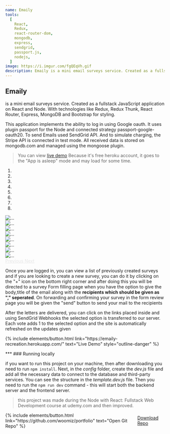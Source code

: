 ```yaml
---
name: Emaily
tools:
  [
    React,
    Redux,
    react-router-dom,
    mongodb,
    express,
    sendgrid,
    passport.js,
    nodejs,
  ]
image: https://i.imgur.com/fgQEqVh.gif
description: Emaily is a mini email surveys service. Created as a fullstack JavaScript application on React and Node. With technologies like Redux, Redux Thunk, React Router, Express, MongoDB and materializeCSS for styling.
---
```


## Emaily

is a mini email surveys service. Created as a fullstack JavaScript application on React and Node. With technologies like Redux, Redux Thunk, React Router, Express, MongoDB and Bootstrap for styling.

This application implements the ability to log in using Google oauth. It uses plugin passport for the Node and connected strategy passport-google-oauth20. To send Emails used SendGrid API. And to simulate charging, the Stripe API is connected in test mode. All received data is stored on mongodb.com and managed using the mongoose plugin.

> You can view [live demo](https://emaily-recreation.herokuapp.com/)
> Because it's free heroku account, it goes to the "App is asleep" mode and may load for some time.

<style>
.carousel-control-next,
.carousel-control-prev {
    filter: invert(100%);
}
.wow a{
  margin:0px 20px;
}
</style>
<div id="carouselExampleIndicators" class="carousel slide" data-ride="carousel">
  <ol class="carousel-indicators">
    <li data-target="#carouselExampleIndicators" data-slide-to="0" class="active"></li>
    <li data-target="#carouselExampleIndicators" data-slide-to="1"></li>
    <li data-target="#carouselExampleIndicators" data-slide-to="2"></li>
    <li data-target="#carouselExampleIndicators" data-slide-to="3"></li>
    <li data-target="#carouselExampleIndicators" data-slide-to="4"></li>
    <li data-target="#carouselExampleIndicators" data-slide-to="5"></li>
    <li data-target="#carouselExampleIndicators" data-slide-to="6"></li>
    <li data-target="#carouselExampleIndicators" data-slide-to="7"></li>
  </ol>
  <div class="carousel-inner">
    <div class="carousel-item active">
      <img src="https://i.imgur.com/EeSZFa3.png" class="d-block w-85" alt="...">
    </div>
    <div class="carousel-item">
      <img src="https://i.imgur.com/xEa03wA.png" class="d-block w-85" alt="...">
    </div>
    <div class="carousel-item">
      <img src="https://i.imgur.com/S9WJfIC.png" class="d-block w-85" alt="...">
    </div>
    <div class="carousel-item">
      <img src="https://i.imgur.com/L3iVJbl.png" class="d-block w-85" alt="...">
    </div>
    <div class="carousel-item">
      <img src="https://i.imgur.com/1UDXUtD.png" class="d-block w-85" alt="...">
    </div>
    <div class="carousel-item">
      <img src="https://i.imgur.com/NV4wLL8.png" class="d-block w-85" alt="...">
    </div>
    <div class="carousel-item">
      <img src="https://i.imgur.com/3de2kIZ.png" class="d-block w-85" alt="...">
    </div>
    <div class="carousel-item">
      <img src="https://i.imgur.com/uPNi23D.png" class="d-block w-100" alt="...">
    </div>
  </div>
  <a class="carousel-control-prev" href="#carouselExampleIndicators" role="button" data-slide="prev">
    <span class="carousel-control-prev-icon" aria-hidden="true"></span>
    <span class="sr-only">Previous</span>
  </a>
  <a class="carousel-control-next" href="#carouselExampleIndicators" role="button" data-slide="next">
    <span class="carousel-control-next-icon" aria-hidden="true"></span>
    <span class="sr-only">Next</span>
  </a>
</div>

Once you are logged in, you can view a list of previously created surveys and if you are looking to create a new survey, you can do it by clicking on the "+" icon on the bottom right corner and after doing this you will be directed to a survey Form filling page when you have the option to give the body,title of the email along with the **recipients which should be given as "," seperated**. On forwarding and confirming your survey in the form review page you will be given the "send" button to send your mail to the recipients

After the letters are delivered, you can click on the links placed inside and using SendGrid Webhooks the selected option is transferred to our server. Each vote adds 1 to the selected option and the site is automatically refreshed on the updates given

<p class="text-center">
{% include elements/button.html link="https://emaily-recreation.herokuapp.com/" text="Live Demo" style="outline-danger" %}
</p>
***
### Running locally

if you want to run this project on your machine, then after downloading you need to run `npm install`. Next, in the _config_ folder, create the _dev.js_ file and add all the necessary data to connect to the database and third-party services. You can see the structure in the _template.dev.js_ file. Then you need to run the `npm run dev` command - this will start both the backend server and the frontend server.

> this project was made during the Node with React: Fullstack Web Development course at udemy.com and then improved.

<p style="display:flex; align-items:center; justify-content:center;" class="wow">
{% include elements/button.html link="https://github.com/woomiz/portfolio" text="Open Git Repo" %}
<a class="github-button" href="https://github.com/woomiz/portfolio/archive/master.zip" data-color-scheme="no-preference: dark; light: light; dark: dark;" data-icon="octicon-cloud-download" data-size="large" aria-label="Download woomiz/portfolio on GitHub">Download Repo</a>
</p>
